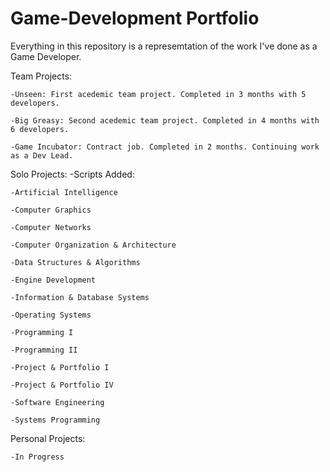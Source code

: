 # Game-Development Portfolio
Everything in this repository is a represemtation of the work I've done as a Game Developer.

Team Projects:

    -Unseen: First acedemic team project. Completed in 3 months with 5 developers.

    -Big Greasy: Second acedemic team project. Completed in 4 months with 6 developers.

    -Game Incubator: Contract job. Completed in 2 months. Continuing work as a Dev Lead.

Solo Projects:
-Scripts Added:

    -Artificial Intelligence
  
    -Computer Graphics
  
    -Computer Networks
  
    -Computer Organization & Architecture
  
    -Data Structures & Algorithms
  
    -Engine Development
  
    -Information & Database Systems
  
    -Operating Systems
  
    -Programming I
  
    -Programming II
  
    -Project & Portfolio I
  
    -Project & Portfolio IV
  
    -Software Engineering
  
    -Systems Programming

Personal Projects:

    -In Progress
